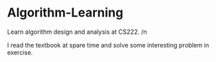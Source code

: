 # Algorithm-Learning

Learn algorithm design and analysis at CS222. /n

I read the textbook at spare time and solve some interesting problem in exercise. 
